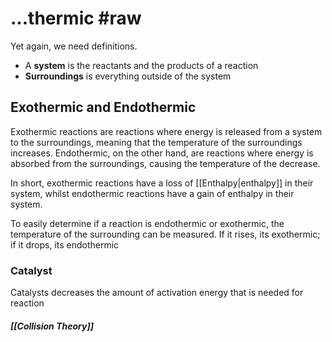 # ...thermic #raw
Yet again, we need definitions.
- A **system** is the reactants and the products of a reaction
- **Surroundings** is everything outside of the system

## Exothermic and Endothermic
Exothermic reactions are reactions where energy is released from a system to the surroundings, meaning that the temperature of the surroundings increases. Endothermic, on the other hand, are reactions where energy is absorbed from the surroundings, causing the temperature of the decrease.

In short, exothermic reactions have a loss of [[Enthalpy|enthalpy]] in their system, whilst endothermic reactions have a gain of enthalpy in their system.

To easily determine if a reaction is endothermic or exothermic, the temperature of the surrounding can be measured. If it rises, its exothermic; if it drops, its endothermic
### Catalyst
Catalysts decreases the amount of activation energy that is needed for reaction

##### [[Collision Theory]]